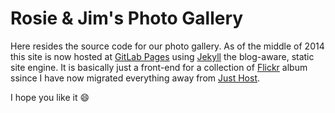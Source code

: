# Rosie & Jim's Photo Gallery

Here resides the source code for our photo gallery. As of the middle of 2014 this site is now hosted at
[GitLab Pages][gp] using [Jekyll][jk] the blog-aware, static site engine. It is basically just a front-end for
a collection of [Flickr][fl] album ssince I have now migrated everything away from [Just Host][jh].

I hope you like it :smile:

[gp]: //pages.gitlab.io/ "GitLab Pages"
[jk]: //jekyllrb.com/ "Jekyll &bull; Simple, blog-aware, static sites"
[fl]: //flickr.com/ "Welcome to Flickr - Photo Sharing"
[jh]: //www.justhost.com/ "Professional Web Hosting from Just Host"
